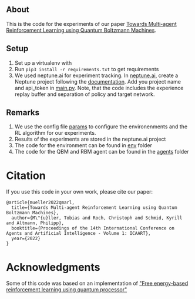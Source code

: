 ## About
This is the code for the experiments of our paper [Towards Multi-agent Reinforcement Learning using Quantum Boltzmann Machines](https://arxiv.org/pdf/2109.10900).

## Setup
1. Set up a virtualenv with 
2. Run ```pip3 install -r requirements.txt``` to get requirements
3. We used neptune.ai for experiment tracking. In [neptune.ai](neptune.ai), create a Neptune project following the [documentation](https://docs.neptune.ai/setup/creating_project/). Add you project name and api_token in [main.py](main.py). Note, that the code includes the experience replay buffer and separation of policy and target network. 

## Remarks
1. We use the config file [params](params.json) to configure the environenments and the RL algorithm for our experiments.
2. Results of the experiments are stored in the neptune.ai project
3. The code for the environment can be found in [env](env) folder
4. The code for the QBM and RBM agent can be found in the [agents](agents) folder

# Citation
If you use this code in your own work, please cite our paper:
```
@article{mueller2022qmarl,
  title={Towards Multi-agent Reinforcement Learning using Quantum Boltzmann Machines},
  author={M\"{u}ller, Tobias and Roch, Christoph and Schmid, Kyrill and Altmann, Philipp},
  booktitle={Proceedings of the 14th International Conference on Agents and Artificial Intelligence - Volume 1: ICAART},
  year={2022}
}
```

# Acknowledgments
Some of this code was based on an implementation of ["Free energy-based reinforcement learning using quantum processor"](https://github.com/Mircea-Marian/attract_grid_data_flow_optimization/tree/master)
